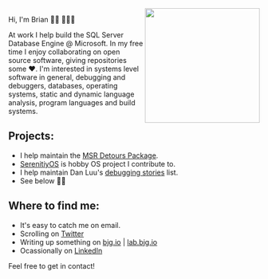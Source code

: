 <img align='right' src="https://media.giphy.com/media/hWFSXzD6GgnSIxBTtn/giphy.gif" width="230">

Hi, I'm Brian 👋🏻 👨🏻‍💻

At work I help build the SQL Server Database Engine @ Microsoft. In my free time I enjoy collaborating on open source software, giving repositories some ❤️. I'm interested in systems level software in general, debugging and debuggers, databases, operating systems, static and dynamic language analysis, program languages and build systems.

## Projects:
- I help maintain the [MSR Detours Package](https://github.com/microsoft/detours).
- [SerenitiyOS](https://github.com/SerenityOS/serenity) is hobby OS project I contribute to.
- I help maintain Dan Luu's [debugging stories](https://github.com/danluu/debugging-stories) list.
- See below 🙏🏻

## Where to find me:
- It's easy to catch me on email. 
- Scrolling on <a href="https://twitter.com/bgianf">Twitter</a>
- Writing up something on <a href="https://bjg.io">bjg.io</a> | <a href="https://lab.bjg.io">lab.bjg.io</a>
- Ocassionally on <a href="https://www.linkedin.com/in/bgianf">LinkedIn</a>

Feel free to get in contact!
